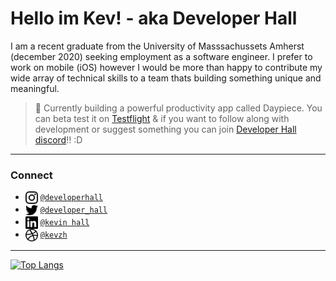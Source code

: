 # Hello im Kev! - aka Developer Hall

I am a recent graduate from the University of Masssachussets Amherst (december 2020) seeking employment as a software engineer. I prefer to work on mobile (iOS) however I would be more than happy to contribute my wide array of technical skills to a team thats building something unique and meaningful.

> 🌿 Currently building a powerful productivity app called Daypiece. You can beta test it on [Testflight](https://testflight.apple.com/join/PKfXlGsx) & if you want to follow along with development or suggest something you can join [Developer Hall discord](https://discord.com/invite/6UPh8jv)!! :D
---
### Connect

- <img src="https://raw.githubusercontent.com/Kevin-Hall/kevin-hall/main/instagram.svg" width="20px" align="top"> [`@developerhall`](https://www.instagram.com/developerhall/)
- <img src="https://raw.githubusercontent.com/Kevin-Hall/kevin-hall/main/twitter.svg" width="20px" align="top"> [`@developer_hall`](https://www.twitter.com/developer_hall/)
- <img src="https://raw.githubusercontent.com/Kevin-Hall/kevin-hall/main/linkedin.svg" width="20px" align="top"> [`@kevin hall`](https://www.linkedin.com/in/kevin-hall-8b4a8410b/)
- <img src="https://raw.githubusercontent.com/Kevin-Hall/kevin-hall/main/dribbble.svg" width="20px" align="top"> [`@kevzh`](https://dribbble.com/Kevzh)

--- 

[![Top Langs](https://github-readme-stats.vercel.app/api/top-langs/?username=kevin-hall&layout=compact&theme=dracula&langs_count=6)](https://github.com/anuraghazra/github-readme-stats)
